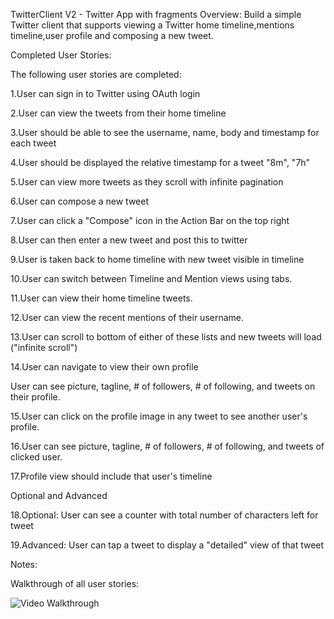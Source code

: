 TwitterClient V2 - Twitter App with fragments
Overview: Build a simple Twitter client that supports viewing a Twitter home timeline,mentions timeline,user profile and composing a new tweet.

Completed User Stories:

The following user stories are completed:

1.User can sign in to Twitter using OAuth login

2.User can view the tweets from their home timeline

3.User should be able to see the username, name, body and timestamp for each tweet

4.User should be displayed the relative timestamp for a tweet "8m", "7h"

5.User can view more tweets as they scroll with infinite pagination

6.User can compose a new tweet

7.User can click a "Compose" icon in the Action Bar on the top right

8.User can then enter a new tweet and post this to twitter

9.User is taken back to home timeline with new tweet visible in timeline

10.User can switch between Timeline and Mention views using tabs.

11.User can view their home timeline tweets.

12.User can view the recent mentions of their username.

13.User can scroll to bottom of either of these lists and new tweets will load ("infinite scroll")

14.User can navigate to view their own profile

User can see picture, tagline, # of followers, # of following, and tweets on their profile.

15.User can click on the profile image in any tweet to see another user's profile.

16.User can see picture, tagline, # of followers, # of following, and tweets of clicked user.

17.Profile view should include that user's timeline

Optional and Advanced

18.Optional: User can see a counter with total number of characters left for tweet

19.Advanced: User can tap a tweet to display a "detailed" view of that tweet

Notes:

Walkthrough of all user stories:

![Video Walkthrough](TwitterClientAdvanced.gif)